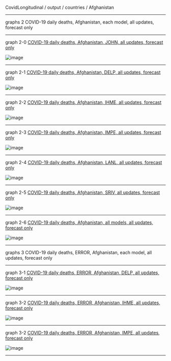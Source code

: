 
CovidLongitudinal / output / countries / Afghanistan


***

graphs 2 COVID-19 daily deaths, Afghanistan, each model, all updates, forecast only

***

graph 2-0 [COVID-19 daily deaths, Afghanistan, JOHN, all updates, forecast only](https://github.com/pourmalek/CovidLongitudinal/blob/main/output/countries/Afghanistan/graph%202%20Afghanistan%20JOHN%20C19%20daily%20deaths%20reported.pdf)

![image](https://user-images.githubusercontent.com/30849720/204109442-5ac03719-bcad-4a6e-80e2-719e14487519.png)

***

graph 2-1 [COVID-19 daily deaths, Afghanistan, DELP, all updates, forecast only](https://github.com/pourmalek/CovidLongitudinal/blob/main/output/countries/Afghanistan/graph%202%20Afghanistan%20DELP%20C19%20daily%20deaths%20all%20updates.pdf)

![image](https://user-images.githubusercontent.com/30849720/204109278-9b6c2af2-384e-4ea9-aab0-41cd612574c7.png)

***

graph 2-2 [COVID-19 daily deaths, Afghanistan, IHME, all updates, forecast only](https://github.com/pourmalek/CovidLongitudinal/blob/main/output/countries/Afghanistan/graph%202%20Afghanistan%20IHME%20C19%20daily%20deaths%20all%20updates.pdf)

![image](https://user-images.githubusercontent.com/30849720/204109324-65578358-8ed5-40ab-99d0-cea3b984b202.png)

***

graph 2-3 [COVID-19 daily deaths, Afghanistan, IMPE, all updates, forecast only](https://github.com/pourmalek/CovidLongitudinal/blob/main/output/countries/Afghanistan/graph%202%20Afghanistan%20IMPE%20C19%20daily%20deaths%20all%20updates.pdf)

![image](https://user-images.githubusercontent.com/30849720/204109370-18c3eaf9-f269-491e-9bb9-9a1df46d173d.png)

***

graph 2-4 [COVID-19 daily deaths, Afghanistan, LANL, all updates, forecast only](https://github.com/pourmalek/CovidLongitudinal/blob/main/output/countries/Afghanistan/graph%202%20Afghanistan%20LANL%20C19%20daily%20deaths%20all%20updates.pdf)

![image](https://user-images.githubusercontent.com/30849720/204109481-7ffa961a-1023-407d-b77b-a8958cae35dc.png)

***

graph 2-5 [COVID-19 daily deaths, Afghanistan, SRIV, all updates, forecast only](https://github.com/pourmalek/CovidLongitudinal/blob/main/output/countries/Afghanistan/graph%202%20Afghanistan%20SRIV%20C19%20daily%20deaths%20all%20updates.pdf)

![image](https://user-images.githubusercontent.com/30849720/204109546-8de69c3c-4857-4c7d-9c89-4d5641e09a77.png)

***

graph 2-6 [COVID-19 daily deaths, Afghanistan, all models, all updates, forecast only](https://github.com/pourmalek/CovidLongitudinal/blob/main/output/countries/Afghanistan/graph%202%20Afghanistan%20ALL%20MODELS%20C19%20daily%20deaths%20all%20updates.pdf)

![image](https://user-images.githubusercontent.com/30849720/204109597-d5a6020d-8a6d-4f07-8622-ea70fc6adbf2.png)

***

graphs 3 COVID-19 daily deaths, ERROR, Afghanistan, each model, all updates, forecast only

***

graph 3-1 [COVID-19 daily deaths, ERROR, Afghanistan, DELP, all updates, forecast only](https://github.com/pourmalek/CovidLongitudinal/blob/main/output/countries/Afghanistan/graph%203%20Afghanistan%20DELP%20C19%20daily%20deaths%20error.pdf)

![image](https://user-images.githubusercontent.com/30849720/204113504-50d2982b-2e58-41cb-85a3-e4cd13478f0e.png)

***

graph 3-2 [COVID-19 daily deaths, ERROR, Afghanistan, IHME, all updates, forecast only](https://github.com/pourmalek/CovidLongitudinal/blob/main/output/countries/Afghanistan/graph%203%20Afghanistan%20IHME%20C19%20daily%20deaths%20error.pdf)

![image](https://user-images.githubusercontent.com/30849720/204113544-fc67e6fe-09e6-4860-ac57-e72fcd4167ca.png)

***

graph 3-2 [COVID-19 daily deaths, ERROR, Afghanistan, IMPE, all updates, forecast only](https://github.com/pourmalek/CovidLongitudinal/blob/main/output/countries/Afghanistan/graph%203%20Afghanistan%20IMPE%20C19%20daily%20deaths%20error.pdf)

![image](https://user-images.githubusercontent.com/30849720/204113769-5830a4a8-484d-4f4c-a2ed-6a9026c78686.png)

***







